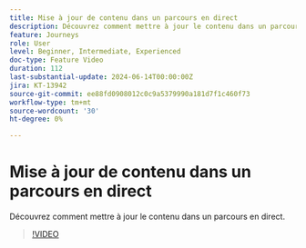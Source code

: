 ```yaml
---
title: Mise à jour de contenu dans un parcours en direct
description: Découvrez comment mettre à jour le contenu dans un parcours en direct.
feature: Journeys
role: User
level: Beginner, Intermediate, Experienced
doc-type: Feature Video
duration: 112
last-substantial-update: 2024-06-14T00:00:00Z
jira: KT-13942
source-git-commit: ee88fd0908012c0c9a5379990a181d7f1c460f73
workflow-type: tm+mt
source-wordcount: '30'
ht-degree: 0%

---
```



# Mise à jour de contenu dans un parcours en direct

Découvrez comment mettre à jour le contenu dans un parcours en direct.

>[!VIDEO](https://video.tv.adobe.com/v/3429844/?learn=on)
